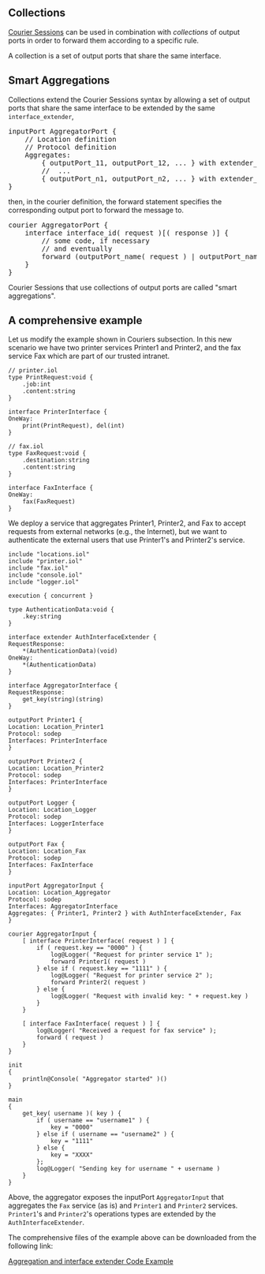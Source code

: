 ## Collections

[Courier Sessions](/documentation/architectural_composition/couriers.html) can be used in combination with *collections* of output ports in order to forward them according to a specific rule.

A collection is a set of output ports that share the same interface.

## Smart Aggregations

Collections extend the Courier Sessions syntax by allowing a set of output ports that share the same interface to be extended by the same `interface_extender`,

<pre class="syntax">inputPort AggregatorPort {
    // Location definition
    // Protocol definition
    Aggregates: 
        { outputPort_11, outputPort_12, ... } with extender_id1,
        //  ...
        { outputPort_n1, outputPort_n2, ... } with extender_idn
}
</pre>

then, in the courier definition, the forward statement specifies the corresponding output port to forward the message to.

<pre class="syntax">courier AggregatorPort {
	interface interface_id( request )[( response )] {
		// some code, if necessary
		// and eventually
		forward (outputPort_name( request ) | outputPort_name( request )( response ))
	}
}
</pre>

Courier Sessions that use collections of output ports are called "smart aggregations".

## A comprehensive example

Let us modify the example shown in Couriers subsection. In this new scenario we have two printer services Printer1 and Printer2, and the fax service Fax which are part of our trusted intranet.

<pre><code class="language-jolie code">// printer.iol
type PrintRequest:void {
    .job:int
    .content:string
}
 
interface PrinterInterface {
OneWay:
    print(PrintRequest), del(int)
}
 
// fax.iol
type FaxRequest:void {
    .destination:string
    .content:string
}
 
interface FaxInterface {
OneWay:
    fax(FaxRequest)
}
</code></pre>

We deploy a service that aggregates Printer1, Printer2, and Fax to accept requests from external networks (e.g., the Internet), but we want to authenticate the external users that use Printer1's and Printer2's service.

<pre><code class="language-jolie code">include "locations.iol"
include "printer.iol"
include "fax.iol"
include "console.iol"
include "logger.iol"

execution { concurrent }

type AuthenticationData:void {
	.key:string
}

interface extender AuthInterfaceExtender {
RequestResponse:
	*(AuthenticationData)(void)
OneWay:
	*(AuthenticationData)
}

interface AggregatorInterface {
RequestResponse:
	get_key(string)(string)
}

outputPort Printer1 {
Location: Location_Printer1
Protocol: sodep
Interfaces: PrinterInterface
}

outputPort Printer2 {
Location: Location_Printer2
Protocol: sodep
Interfaces: PrinterInterface
}

outputPort Logger {
Location: Location_Logger
Protocol: sodep
Interfaces: LoggerInterface
}

outputPort Fax {
Location: Location_Fax
Protocol: sodep
Interfaces: FaxInterface
}

inputPort AggregatorInput {
Location: Location_Aggregator
Protocol: sodep
Interfaces: AggregatorInterface
Aggregates: { Printer1, Printer2 } with AuthInterfaceExtender, Fax
}

courier AggregatorInput {
	[ interface PrinterInterface( request ) ] {
		if ( request.key == "0000" ) {
			log@Logger( "Request for printer service 1" );
			forward Printer1( request )
		} else if ( request.key == "1111" ) {
			log@Logger( "Request for printer service 2" );
			forward Printer2( request )
		} else {
			log@Logger( "Request with invalid key: " + request.key )
		}
	}

	[ interface FaxInterface( request ) ] {
		log@Logger( "Received a request for fax service" );
		forward ( request )
	}
}

init
{
	println@Console( "Aggregator started" )()
}

main
{
	get_key( username )( key ) {
		if ( username == "username1" ) {
			key = "0000"
		} else if ( username == "username2" ) {
			key = "1111"
		} else {
			key = "XXXX"
		};
		log@Logger( "Sending key for username " + username )
	}
}
</code></pre>

Above, the aggregator exposes the inputPort `AggregatorInput` that aggregates the `Fax` service (as is) and `Printer1` and `Printer2` services. `Printer1`'s and `Printer2`'s operations types are extended by the `AuthInterfaceExtender`.

The comprehensive files of the example above can be downloaded from the following link:

<div class="download"><a target="_blank" href="/documentation/architectural_composition/code/aggregation_code.zip">Aggregation and interface extender Code Example</a></div>